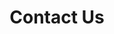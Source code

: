---
title: "Contact Us"
hero:
  title: "Get in touch"
  background_image: "/images/bg/home-2.jpg"

content_blocks:
  - _bookshop_name: "contact"
    action_url: "/index.html"
    form_title: "Contact Form"
    button_text: "Send Message"
    preheading: "We are Professionals"
    heading: "Don’t Hesitate to contact with us for any kind of information"
    address: "North Main Street,Brooklyn Australia"
    email: "contact@mail.com"
    phone: "+88 01672 506 744"
    facebook: "http://www.themefisher.com"
    twitter: "http://www.themefisher.com"
    linkedin: "http://www.themefisher.com"
  - _bookshop_name: "map"
    latitude: "51.888692"
    longitude: "-8.408368"
    marker: "/images/marker.png"
    marker_name: "TablePath"
---